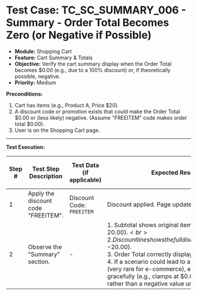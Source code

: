 # Test Case: TC_SC_SUMMARY_006 - Summary - Order Total Becomes Zero (or Negative if Possible)

* **Module:** Shopping Cart
* **Feature:** Cart Summary & Totals
* **Objective:** Verify the cart summary display when the Order Total becomes $0.00 (e.g., due to a 100% discount) or, if theoretically possible, negative.
* **Priority:** Medium

**Preconditions:**
1.  Cart has items (e.g., Product A, Price $20).
2.  A discount code or promotion exists that could make the Order Total $0.00 or (less likely) negative. (Assume "FREEITEM" code makes order total $0.00).
3.  User is on the Shopping Cart page.

---
**Test Execution:**

| Step # | Test Step Description                                                                 | Test Data (if applicable)                     | Expected Result                                                                                                                               | Actual Result (during execution) | Status (during execution) | Notes (during execution) |
|--------|---------------------------------------------------------------------------------------|-----------------------------------------------|-----------------------------------------------------------------------------------------------------------------------------------------------|----------------------------------|---------------------------|--------------------------|
| 1      | Apply the discount code "FREEITEM".                                                   | Discount Code: `FREEITEM`                     | Discount applied. Page updates.                                                                                                               |                                  |                           |                          |
| 2      | Observe the "Summary" section.                                                        | -                                             | 1. Subtotal shows original item value (e.g., $20.00). <br> 2. Discount line shows the full discount amount (e.g., -$20.00). <br> 3. Order Total correctly displays $0.00. <br> 4. If a scenario could lead to a negative total (very rare for e-commerce), ensure it's handled gracefully (e.g., clamps at $0.00 or shows error, rather than a negative value unless intended). |                                  |                           |                          |
